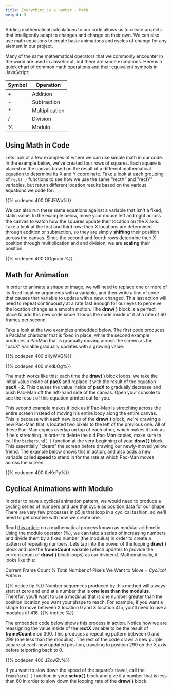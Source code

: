 ```yaml
---
title: Everything is a number - Math
weight: 3
---
```

Adding mathematical calculations to our code allows us to create projects that intelligently adapt to changes and change on their own. We can also use math equations to create basic animations and cycles of change for any element in our project.

Many of the same mathematical operators that we commonly encounter in the world are used in JavaScript, but there are some exceptions. Here is a quick chart of common math operations and their equivalent symbols in JavaScript: 

| Symbol | Operation      |
| ------ | -------------- |
| +      | Addition       |
| \-     | Subtraction    |
| \*     | Multiplication |
| /      | Division       |
| %      | Modulo         |

## Using Math in Code

Lets look at a few examples of where we can use simple math in our code. In the example below, we've created four rows of squares. Each square is placed on the canvas based on the result of a different mathematical equation to determine its X and Y coordinate. Take a look at each grouping of `rect( )` functions to see how we use the same "rectX" and "rectY" variables, but return different location results based on the various equations we code for:

{{% codepen 400 OEJEWp%}}

We can also run these same equations against a variable that isn't a fixed, static value. In the example below, move your mouse left and right across the canvas to watch how the squares update their location on the X axis. Take a look at the first and third row: their X locations are determined through addition or subtraction, so they are simply **shifting** their position across the canvas. Since the second and fourth rows determine their X position through multiplication and and division, we are **scaling** their position.

{{% codepen 400 GGgmam%}}

## Math for Animation

In order to animate a shape or image, we will need to replace one or more of its fixed location arguments with a variable, and then write a line of code that causes that variable to update with a new, changed. This last action will need to repeat continuously at a rate fast enough for our eyes to perceive the location change as a smooth motion. The **draw( )** block is a perfect place to add this new code since it loops the code inside of it at a rate of 60 frames per second.

Take a look at the two examples embedded below. The first code produces a PacMan character that is fixed in place, while the second example produces a PacMan that is gradually moving across the screen as the "pacX" variable gradually updates with a growing value:

{{% codepen 400 dKyWVG%}}

{{% codepen 400 mKdLOg%}}

The math works like this: each time the **draw( )** block loops, we take the initial value inside of **pacX** and replace it with the result of the equation **pacX - 2**. This causes the value inside of **pacX** to gradually decrease and push Pac-Man off the left-hand side of the canvas. Open your console to see the result of this equation printed out for you.

This second example makes it look as if Pac-Man is stretching  across the entire screen instead of moving his entire body along the entire canvas. This is because with each new loop of the **draw( )** block, we're drawing a new Pac-Man that is located two pixels to the left of the previous one. All of these Pac-Man copies overlap on top of each other, which makes it look as if he's stretching. In order to delete the old Pac-Man copies, make sure to call the `background( )` function at the very beginning of your **draw( )** block. This essentially "clears" the screen before drawing our newly-moved yellow friend. The example below shows this in action, and also adds a new variable called **speed** to stand in for the rate at which Pac-Man moves across the screen:

{{% codepen 400 KeKePy%}}

## Cyclical Animations with Modulo

In order to have a cyclical animation pattern, we would need to produce a cycling series of numbers and use that cycle as position data for our shape. There are very few processes in p5.js that loop in a cyclical fashion, so we'll need to get creative with how we create one. 

Read [this article](https://www.khanacademy.org/computing/computer-science/cryptography/modarithmetic/a/what-is-modular-arithmetic) on a mathematical process known as modular arithmetic. Using the modulo operator (%), we can take a series of increasing numbers and divide them by a fixed number (the modulus) in order to create a pattern of repeating numbers.  Lets tap into the power of the looping **draw( )** block and use the **frameCount** variable (which updates to provide the current count of **draw( )** block loops) as our dividend. Mathematically, it looks like this:

Current Frame Count % Total Number of Pixels We Want to Move =  _Cyclical Pattern_

{{% notice tip %}}
Number sequences produced by this method will always start at zero and end at a number that is **one less than the modulus**. Therefor, you'll want to use a modulus that is one number greater than the position location you want your shape to reach. For example, if you want a shape to move between X location 0 and X location 415, you'll need to use a modulus of 416.
{{% /notice %}}

The embedded code below shows this process in action. Notice how we are reassigning the value inside of the **rectX** variable to be the result of **frameCount** mod 300. This produces a repeating pattern between 0 and 299 (one less than the modulus). The rest of the code draws a new purple square at each new updated position, traveling to position 299 on the X axis before telporting back to 0. 

{{% codepen 400 JZowZv%}}

If you want to slow down the speed of the square's travel, call the `frameRate( )` function in your **setup( )** block and give it a number that is less than 60 in order to slow down the looping rate of the **draw( )** block.
